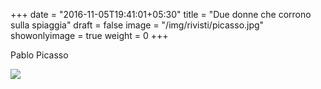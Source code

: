+++
date = "2016-11-05T19:41:01+05:30"
title = "Due donne che corrono sulla spiaggia"
draft = false
image = "/img/rivisti/picasso.jpg"
showonlyimage = true
weight = 0
+++

Pablo Picasso

<!--more-->

![](/img/rivisti/picasso.jpg)
